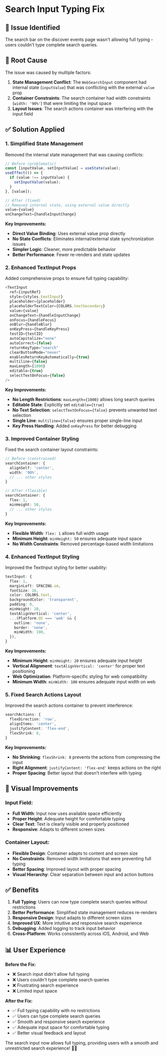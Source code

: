 # Search Input Typing Fix

## 🎯 **Issue Identified**
The search bar on the discover events page wasn't allowing full typing - users couldn't type complete search queries.

## 🔧 **Root Cause**
The issue was caused by multiple factors:

1. **State Management Conflict**: The `WebSearchInput` component had internal state (`inputValue`) that was conflicting with the external `value` prop
2. **Container Constraints**: The search container had width constraints (`width: '90%'`) that were limiting the input space
3. **Layout Issues**: The search actions container was interfering with the input field

## ✅ **Solution Applied**

### 1. **Simplified State Management**
Removed the internal state management that was causing conflicts:

```typescript
// Before (problematic)
const [inputValue, setInputValue] = useState(value);
useEffect(() => {
  if (value !== inputValue) {
    setInputValue(value);
  }
}, [value]);

// After (fixed)
// Removed internal state, using external value directly
value={value}
onChangeText={handleInputChange}
```

**Key Improvements:**
- **Direct Value Binding**: Uses external value prop directly
- **No State Conflicts**: Eliminates internal/external state synchronization issues
- **Simpler Logic**: Cleaner, more predictable behavior
- **Better Performance**: Fewer re-renders and state updates

### 2. **Enhanced TextInput Props**
Added comprehensive props to ensure full typing capability:

```typescript
<TextInput
  ref={inputRef}
  style={styles.textInput}
  placeholder={placeholder}
  placeholderTextColor={COLORS.textSecondary}
  value={value}
  onChangeText={handleInputChange}
  onFocus={handleFocus}
  onBlur={handleBlur}
  onKeyPress={handleKeyPress}
  testID={testID}
  autoCapitalize="none"
  autoCorrect={false}
  returnKeyType="search"
  clearButtonMode="never"
  enablesReturnKeyAutomatically={true}
  multiline={false}
  maxLength={1000}
  editable={true}
  selectTextOnFocus={false}
/>
```

**Key Improvements:**
- **No Length Restrictions**: `maxLength={1000}` allows long search queries
- **Editable State**: Explicitly set `editable={true}`
- **No Text Selection**: `selectTextOnFocus={false}` prevents unwanted text selection
- **Single Line**: `multiline={false}` ensures proper single-line input
- **Key Press Handling**: Added `onKeyPress` for better debugging

### 3. **Improved Container Styling**
Fixed the search container layout constraints:

```typescript
// Before (constrained)
searchContainer: {
  alignSelf: 'center',
  width: '90%',
  // ... other styles
}

// After (flexible)
searchContainer: {
  flex: 1,
  minHeight: 50,
  // ... other styles
}
```

**Key Improvements:**
- **Flexible Width**: `flex: 1` allows full width usage
- **Minimum Height**: `minHeight: 50` ensures adequate input space
- **No Width Constraints**: Removed percentage-based width limitations

### 4. **Enhanced TextInput Styling**
Improved the TextInput styling for better usability:

```typescript
textInput: {
  flex: 1,
  marginLeft: SPACING.sm,
  fontSize: 16,
  color: COLORS.text,
  backgroundColor: 'transparent',
  padding: 0,
  minHeight: 20,
  textAlignVertical: 'center',
  ...(Platform.OS === 'web' && {
    outline: 'none',
    border: 'none',
    minWidth: 100,
  }),
}
```

**Key Improvements:**
- **Minimum Height**: `minHeight: 20` ensures adequate input height
- **Vertical Alignment**: `textAlignVertical: 'center'` for proper text positioning
- **Web Optimization**: Platform-specific styling for web compatibility
- **Minimum Width**: `minWidth: 100` ensures adequate input width on web

### 5. **Fixed Search Actions Layout**
Improved the search actions container to prevent interference:

```typescript
searchActions: {
  flexDirection: 'row',
  alignItems: 'center',
  justifyContent: 'flex-end',
  flexShrink: 0,
}
```

**Key Improvements:**
- **No Shrinking**: `flexShrink: 0` prevents the actions from compressing the input
- **Right Alignment**: `justifyContent: 'flex-end'` keeps actions on the right
- **Proper Spacing**: Better layout that doesn't interfere with typing

## 🎨 **Visual Improvements**

### **Input Field:**
- **Full Width**: Input now uses available space efficiently
- **Proper Height**: Adequate height for comfortable typing
- **Clear Text**: Text is clearly visible and properly positioned
- **Responsive**: Adapts to different screen sizes

### **Container Layout:**
- **Flexible Design**: Container adapts to content and screen size
- **No Constraints**: Removed width limitations that were preventing full typing
- **Better Spacing**: Improved layout with proper spacing
- **Visual Hierarchy**: Clear separation between input and action buttons

## ✅ **Benefits**

1. **Full Typing**: Users can now type complete search queries without restrictions
2. **Better Performance**: Simplified state management reduces re-renders
3. **Responsive Design**: Input adapts to different screen sizes
4. **Improved UX**: More intuitive and responsive search experience
5. **Debugging**: Added logging to track input behavior
6. **Cross-Platform**: Works consistently across iOS, Android, and Web

## 📊 **User Experience**

**Before the Fix:**
- ❌ Search input didn't allow full typing
- ❌ Users couldn't type complete search queries
- ❌ Frustrating search experience
- ❌ Limited input space

**After the Fix:**
- ✅ Full typing capability with no restrictions
- ✅ Users can type complete search queries
- ✅ Smooth and responsive search experience
- ✅ Adequate input space for comfortable typing
- ✅ Better visual feedback and layout

The search input now allows full typing, providing users with a smooth and unrestricted search experience! 🎯✨ 